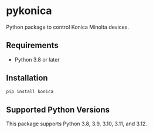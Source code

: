# pykonica
Python package to control Konica Minolta devices.

## Requirements

- Python 3.8 or later

## Installation

```bash
pip install konica
```

## Supported Python Versions

This package supports Python 3.8, 3.9, 3.10, 3.11, and 3.12.

